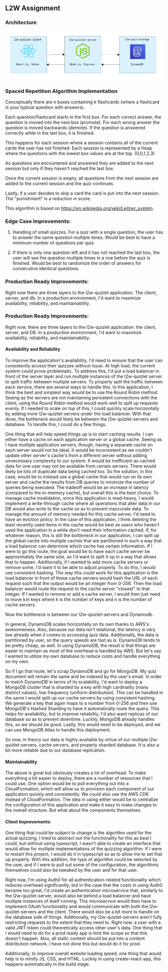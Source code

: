 ## L2W Assignment

### Architecture

![architecture png](architecture.png)

### Spaced Repetition Algorithm Implementation

Conceptually there are n boxes containing k flashcards (where a flashcard is your typical question with answers).

Each question/flashcard starts in the first box. For each correct answer, the question is moved into the next box (promote).
For each wrong answer the question is moved backwards (demote). If the question is answered correctly while in the last box, it is finished.
 
This happens for each session where a session contains all of the current cards the user has not finished.
Each session is represented by a Heap where the questions with the lowest box values are at the top. (0,0,1,2,3)

As questions are encountered and answered they are added to the next session but only if they haven't
reached the last box.

Once the current session is empty, all questions from the next session are added to the current session
and the quiz continues.

Lastly, if a user decides to skip a card the card is put into the next session. The "punishment" is a reduction in score.

This algorithm is based on https://en.wikipedia.org/wiki/Leitner_system.

### Edge Case Improvements:

1. Handling of small quizzes.
For a quiz with a single question, the user has to answer the same question multiple times. Would be best to have a minimum number of questions per quiz.

2. If there is only one question left and it has not reached the last box, the user will see the question multiple times in a row before the quiz is finished. Would be best to randomize the order of answers for consecutive identical questions.


### Production Ready Improvements:

Right now there are three layers to the l2w-quizlet application. The client, server, and db. In a production environment, I'd want to maximize availability, reliability, and maintainability.

### Production Ready Improvements:

Right now, there are three layers to the l2w-quizlet application: the client, server, and DB. In a production environment, I'd want to maximize availability, reliability, and maintainability.

#### Availability and Reliability

To improve the application's availability, I'd need to ensure that the user can consistently access their quizzes without issue. At high load, the current system could prove problematic. To address this, I'd put a load balancer in front of the server layer and run multiple instances of the l2w-quizlet server to split traffic between multiple servers. To properly split the traffic between each service, there are several ways to handle this. In this application, I think the best and simplest way would be to use the Round Robin method. Seeing as the servers are not maintaining persistent connections with the client, using the Round Robin method would work well to split up requests evenly. If I needed to scale on top of this, I could quickly scale horizontally by adding more l2w-quizlet-servers under the load balancer.
With that done, the bottleneck would likely be between the l2w-quizlet-servers and database. To handle this, I could do a few things.

One thing that will help speed things up is to start caching results. I can either have a cache on each application server or a global cache. Seeing as I have multiple application servers, though, having a separate cache on each server would not be ideal. It would be inconsistent as we couldn't update other server's cache's from a different server without adding unnecessary complexity to our system. It would be inefficient as cached data for one user may not be available from certain servers. There would likely be lots of duplicate data being cached too. So the solution, in this case, would be to instead use a global cache that would run on its own server and cache the results from DB queries to minimize the number of queries being executed. The tradeoff would be an increase in latency (compared to the in-memory cache), but overall this is the best choice. To manage cache invalidation, since this application is read-heavy, I would implement a write-through cache where all operations that alter data in our DB would also write to the cache so as to prevent inaccurate data. To manage the amount of memory needed for this cache server, I'd need to have an eviction policy. In the case of this application, I think deleting the least recently used items in the cache would be best as users who haven't used the application in a while don't need their information cached. If, for whatever reason, this is still the bottleneck in our application, I can split up the global cache into multiple caches that are partitioned in such a way that a load balancer can determine which cache has certain information. If I were to go this route, the goal would be to have each cache server be approximately the same size, so I'd want to split it up in a way that allows that to happen. Additionally, if I wanted to add more cache servers or remove some, I'd want it to be able to adjust properly. To do this, I would use consistent hashing. The way this could work for this application is the load balancer in front of these cache servers would hash the URL of each request such that the output would be an integer from 0-256. Then the load balancer would route the request to the cache server "closest" to that integer. If I wanted to remove or add a cache server, I would then just need to move k/n keys where k is the number of keys and n is the number of cache servers.

Now the bottleneck is between our l2w-quizlet-servers and Dynamodb.

In general, DynamoDB scales horizontally on its own thanks to AWS's awesomeness. Also, because our data isn't relational, the latency is very low already when it comes to accessing quiz data. Additionally, the data is partitioned by user, so the query speeds are fast as is. DynamoDB tends to be pretty cheap, as well. In using DynamoDB, the result is that things are easier to maintain as most of the overhead is handled by AWS. But let's say I wanted to utilize my own database to reduce costs and handle everything on my own.

So if I go that route, let's scrap DynamoDB and go for MongoDB. My quiz document will remain the same and be indexed by the user's email. In order to match DynamoDB in terms of its scalability, I'd want to deploy a MongoDB cluster that is sharded by a key with high cardinality (many distinct values), low frequency (uniform distribution). This can be handled in the same I would split up our cache servers by using consistent hashing. We generate a key that again maps to a number from 0-256 and then use MongoDB's Hashed Sharding to have it automatically route the query. This helps for availability, but to improve reliability, I'd also want replicas of our database so as to prevent downtime. Luckily, MongoDB already handles this, so we should be good. Lastly, this would need to be deployed, and we can use MongoDB Atlas to handle this deployment.

So now, in theory our data is highly available by virtue of our multiple l2w-quizlet-servers, cache servers, and properly sharded database. It is also a bit more reliable due to our database replication.

#### Maintainability

The above is great but obviously creates a lot of overhead. To make everything a bit easier to deploy, there are a number of resources that I could use. One option would be to pull everything out into a CloudFormation, which will allow us to provision each component of our application quickly and consistently. We could also use the AWS CDK instead of CloudFormation. The idea in using either would be to centralize the configuration of this application and make it easy to make changes to the overall structure.
But what about the components themselves.

#### Client Improvements:

One thing that could be subject to change is the algorithm used for the actual quizzing. I tried to abstract out the functionality for this as best I could, but without using typescript, I wasn't able to create an interface that would allow for multiple implementations of the quizzing algorithm. If I were to restart this project, I would do it in typescript so as to allow me to set that up properly. With this addition, the type of algorithm could be selected by the user, and if I were to pull out some of the configuration, the algorithms themselves could also be tweaked by the user and for that user.

Right now, I'm using Auth0 for all authentication-related functionality which reduces overhead significantly, but in the case that the costs in using Auth0 became too great, I'd create an authentication microservice that, similarly to the l2w-quizlet-server, would also be behind a load balancer and have multiple instances of itself running. This microservice would then have to implement OAuth functionality and would communicate with both the l2w-quizlet-servers and the client. There would also be a bit more to handle on the database side of things. Additionally, my l2w-quizlet-servers aren't fully restricting requests to the extent that they need to. Right now, a user with a valid JWT token could theoretically access other user's data. One thing that I would need to do for a prod ready app is limit the scope so that this doesn't happen.
Also, all static content should be put into a content distribution network. I have not done this but would do it for prod.

Additionally, to improve overall website loading speed, one thing that would help is to minify JS, CSS, and HTML. Luckily in using create-react-app, this happens automatically in the build stage.

